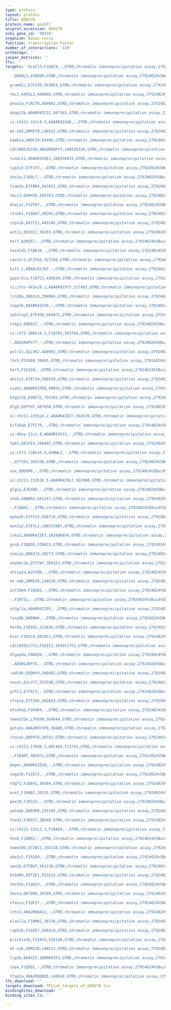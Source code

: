```yaml
---
type: protein
layout: protein
title: Q90270
protein_name: pou5f1
uniprot_accession: Q90270
ncbi_gene_id: '30333'
organism: Danio rerio
function: transcription factor
number_of_interactions: '119'
orthologs: ''
jaspar_matrices: ''
tfs: ''
targets: 'dcaf13,F1Q6C8,-,GTRD,chromatin immunoprecipitation assay,27924024%5Buid%5D,No

  -,Q6DHL3,436899,GTRD,chromatin immunoprecipitation assay,27924024%5Buid%5D,No

  gramd1c,E7F236,563054,GTRD,chromatin immunoprecipitation assay,27924024%5Buid%5D,No

  rbx1,A4FUL3,449846,GTRD,chromatin immunoprecipitation assay,27924024%5Buid%5D,No

  phox2a,F1RCT9,404602,GTRD,chromatin immunoprecipitation assay,27924024%5Buid%5D,No

  akap12b,A0A0R4IC31,567365,GTRD,chromatin immunoprecipitation assay,27924024%5Buid%5D,No

  si:ch211-152c8.5,A0A0R4IG46,-,GTRD,chromatin immunoprecipitation assay,27924024%5Buid%5D,No

  mt-nd2,Q9MIY9,140532,GTRD,chromatin immunoprecipitation assay,27924024%5Buid%5D,No

  bambia,Q9DFZ0,83496,GTRD,chromatin immunoprecipitation assay,27924024%5Buid%5D,No

  LOC100535338,A0A2R8QPY7,100535338,GTRD,chromatin immunoprecipitation assay,27924024%5Buid%5D,No

  txndc11,A0A0R4IQE1,100330433,GTRD,chromatin immunoprecipitation assay,27924024%5Buid%5D,No

  cyp2y3,E7F1Y3,-,GTRD,chromatin immunoprecipitation assay,27924024%5Buid%5D,No

  zhx2a,F1Q9L7,-,GTRD,chromatin immunoprecipitation assay,27924024%5Buid%5D,No

  tiam1a,E7FBR4,567621,GTRD,chromatin immunoprecipitation assay,27924024%5Buid%5D,No

  tmcc3,Q5RH38,556763,GTRD,chromatin immunoprecipitation assay,27924024%5Buid%5D,No

  dnaja1,F1QTK7,-,GTRD,chromatin immunoprecipitation assay,27924024%5Buid%5D,No

  ctnnb1,F1QGH7,30265,GTRD,chromatin immunoprecipitation assay,27924024%5Buid%5D,No

  ctps1b,A9JT21,445245,GTRD,chromatin immunoprecipitation assay,27924024%5Buid%5D,No

  wnt11,Q9I9I2,30283,GTRD,chromatin immunoprecipitation assay,27924024%5Buid%5D,No

  her7,A3KQ57,-,GTRD,chromatin immunoprecipitation assay,27924024%5Buid%5D,No

  kazald2,F1QBJ0,-,GTRD,chromatin immunoprecipitation assay,27924024%5Buid%5D,No

  castor2,Q7ZVS6,327294,GTRD,chromatin immunoprecipitation assay,27924024%5Buid%5D,No

  bif1.1,A0A0J9YJ67,-,GTRD,chromatin immunoprecipitation assay,27924024%5Buid%5D,No

  ppp1r3ca,F1QTC2,436649,GTRD,chromatin immunoprecipitation assay,27924024%5Buid%5D,No

  si:zfos-943e10.1,A0A0R4I9T5,327483,GTRD,chromatin immunoprecipitation assay,27924024%5Buid%5D,No

  lin28a,Q803L0,394066,GTRD,chromatin immunoprecipitation assay,27924024%5Buid%5D,No

  inpp5b,A0A0R4IVI6,-,GTRD,chromatin immunoprecipitation assay,27924024%5Buid%5D,No

  tp53inp2,E7F458,564072,GTRD,chromatin immunoprecipitation assay,27924024%5Buid%5D,No

  ctbp1,Q9DEG7,-,GTRD,chromatin immunoprecipitation assay,27924024%5Buid%5D,No

  si:ch73-386h18.1,F1Q7K3,563768,GTRD,chromatin immunoprecipitation assay,27924024%5Buid%5D,No

  -,A0A2R8PXT7,-,GTRD,chromatin immunoprecipitation assay,27924024%5Buid%5D,No

  polr2i,Q1LVK2,449992,GTRD,chromatin immunoprecipitation assay,27924024%5Buid%5D,No

  lhx5,P52889,30465,GTRD,chromatin immunoprecipitation assay,27924024%5Buid%5D,No

  her5,F1QJS9,-,GTRD,chromatin immunoprecipitation assay,27924024%5Buid%5D,No

  akt1s1,E7EY34,566559,GTRD,chromatin immunoprecipitation assay,27924024%5Buid%5D,No

  siah1,A0A0R4IPD0,80955,GTRD,chromatin immunoprecipitation assay,27924024%5Buid%5D,No

  b3gnt2b,E9QF32,793362,GTRD,chromatin immunoprecipitation assay,27924024%5Buid%5D,No

  dlg2,Q5PYH7,497638,GTRD,chromatin immunoprecipitation assay,27924024%5Buid%5D,No

  si:ch211-225h24.2,A0A0R4IDJ7,564539,GTRD,chromatin immunoprecipitation assay,27924024%5Buid%5D,No

  kif26ab,E7FCT0,-,GTRD,chromatin immunoprecipitation assay,27924024%5Buid%5D,No

  si:dkey-21c1.8,A0A0R4IU15,-,GTRD,chromatin immunoprecipitation assay,27924024%5Buid%5D,No

  tp63,Q8JFE3,260407,GTRD,chromatin immunoprecipitation assay,27924024%5Buid%5D,No

  si:ch73-138e16.5,A5WWL2,-,GTRD,chromatin immunoprecipitation assay,27924024%5Buid%5D,No

  -,Q7T393,393336,GTRD,chromatin immunoprecipitation assay,27924024%5Buid%5D,No

  vox,Q9DGM8,-,GTRD,chromatin immunoprecipitation assay,27924024%5Buid%5D,No

  si:ch211-212k18.5,A0A0R4I9L7,562900,GTRD,chromatin immunoprecipitation assay,27924024%5Buid%5D,No

  glg1a,E7EXW8,-,GTRD,chromatin immunoprecipitation assay,27924024%5Buid%5D,No

  shda,A8WHR4,561247,GTRD,chromatin immunoprecipitation assay,27924024%5Buid%5D,No

  -,F1QAH3,-,GTRD,chromatin immunoprecipitation assay,27924024%5Buid%5D,No

  epha2b,E7F533,568718,GTRD,chromatin immunoprecipitation assay,27924024%5Buid%5D,No

  man2a2,E7EYL2,100333987,GTRD,chromatin immunoprecipitation assay,27924024%5Buid%5D,No

  inka2,A0A0R4IZE7,101886856,GTRD,chromatin immunoprecipitation assay,27924024%5Buid%5D,No

  gsnb,F1QQQ5,336623,GTRD,chromatin immunoprecipitation assay,27924024%5Buid%5D,No

  snai1a,Q90274,30273,GTRD,chromatin immunoprecipitation assay,27924024%5Buid%5D,No

  atp5mc3a,Q7ZYW7,394151,GTRD,chromatin immunoprecipitation assay,27924024%5Buid%5D,No

  shisa2a,A2CF00,-,GTRD,chromatin immunoprecipitation assay,27924024%5Buid%5D,No

  mt-nd6,Q9MIX9,140536,GTRD,chromatin immunoprecipitation assay,27924024%5Buid%5D,No

  znf1004,F1QS81,-,GTRD,chromatin immunoprecipitation assay,27924024%5Buid%5D,No

  -,F1R751,-,GTRD,chromatin immunoprecipitation assay,27924024%5Buid%5D,No

  sh3gl3a,A0A0R4IZ95,-,GTRD,chromatin immunoprecipitation assay,27924024%5Buid%5D,No

  larp6b,A8B8W4,-,GTRD,chromatin immunoprecipitation assay,27924024%5Buid%5D,No

  her8a,F1QI81,323656,GTRD,chromatin immunoprecipitation assay,27924024%5Buid%5D,No

  bcor,F1RCL8,402921,GTRD,chromatin immunoprecipitation assay,27924024%5Buid%5D,No

  LOC103911751,F1QII2,103911751,GTRD,chromatin immunoprecipitation assay,27924024%5Buid%5D,No

  dlgap4a,F8W2U4,-,GTRD,chromatin immunoprecipitation assay,27924024%5Buid%5D,No

  -,A0A0G2KP76,-,GTRD,chromatin immunoprecipitation assay,27924024%5Buid%5D,No

  rad54b,E9QHY4,560482,GTRD,chromatin immunoprecipitation assay,27924024%5Buid%5D,No

  nova1,Q1LYC7,555590,GTRD,chromatin immunoprecipitation assay,27924024%5Buid%5D,No

  grhl3,E7F6C3,-,GTRD,chromatin immunoprecipitation assay,27924024%5Buid%5D,No

  sfrp1a,Q7T2K9,402843,GTRD,chromatin immunoprecipitation assay,27924024%5Buid%5D,No

  mfsd4ab,F1R4K4,-,GTRD,chromatin immunoprecipitation assay,27924024%5Buid%5D,No

  tmem132e,L7VG99,564044,GTRD,chromatin immunoprecipitation assay,27924024%5Buid%5D,No

  gata2a,A0A2R9YJP8,30480,GTRD,chromatin immunoprecipitation assay,27924024%5Buid%5D,No

  ctnna1,Q9PVF8,30741,GTRD,chromatin immunoprecipitation assay,27924024%5Buid%5D,No

  si:ch211-170d8.2,A9C464,571755,GTRD,chromatin immunoprecipitation assay,27924024%5Buid%5D,No

  -,F1R4M7,402971,GTRD,chromatin immunoprecipitation assay,27924024%5Buid%5D,No

  bmper,A0A0R4IDS8,-,GTRD,chromatin immunoprecipitation assay,27924024%5Buid%5D,No

  soga3b,F1Q572,-,GTRD,chromatin immunoprecipitation assay,27924024%5Buid%5D,No

  tdgf1,F1Q691,30304,GTRD,chromatin immunoprecipitation assay,27924024%5Buid%5D,No

  eve1,F1R6B2,30335,GTRD,chromatin immunoprecipitation assay,27924024%5Buid%5D,No

  pex19,F1R313,-,GTRD,chromatin immunoprecipitation assay,27924024%5Buid%5D,No

  ywhaqb,Q803M8,335195,GTRD,chromatin immunoprecipitation assay,27924024%5Buid%5D,No

  foxd3,F1R5S7,30548,GTRD,chromatin immunoprecipitation assay,27924024%5Buid%5D,No

  si:ch211-152c2.3,F1RAX9,-,GTRD,chromatin immunoprecipitation assay,27924024%5Buid%5D,No

  hes6,F1QMG5,-,GTRD,chromatin immunoprecipitation assay,27924024%5Buid%5D,No

  tmem39b,Q7ZW11,334110,GTRD,chromatin immunoprecipitation assay,27924024%5Buid%5D,No

  ube2v1,F1R1E9,-,GTRD,chromatin immunoprecipitation assay,27924024%5Buid%5D,No

  xpo1b,E7FBU7,561138,GTRD,chromatin immunoprecipitation assay,27924024%5Buid%5D,No

  btbd6b,Q5TZE1,553533,GTRD,chromatin immunoprecipitation assay,27924024%5Buid%5D,No

  unc45a,F1QU23,-,GTRD,chromatin immunoprecipitation assay,27924024%5Buid%5D,No

  tbxta,Q07998,30399,GTRD,chromatin immunoprecipitation assay,27924024%5Buid%5D,No

  nfasca,F1QFZ7,-,GTRD,chromatin immunoprecipitation assay,27924024%5Buid%5D,No

  cntn2,A0A2R8QA12,-,GTRD,chromatin immunoprecipitation assay,27924024%5Buid%5D,No

  elavl1a,F1QM02,30736,GTRD,chromatin immunoprecipitation assay,27924024%5Buid%5D,No

  raph1b,F1QZE7,560319,GTRD,chromatin immunoprecipitation assay,27924024%5Buid%5D,No

  prickle1b,F2Z4V3,556148,GTRD,chromatin immunoprecipitation assay,27924024%5Buid%5D,No

  mt-cyb,Q9MIX8,140512,GTRD,chromatin immunoprecipitation assay,27924024%5Buid%5D,No

  lcp2b,B8A4I5,100004351,GTRD,chromatin immunoprecipitation assay,27924024%5Buid%5D,No

  copa,F1QDQ1,-,GTRD,chromatin immunoprecipitation assay,27924024%5Buid%5D,No

  tfap2a,A0A2R8QRQ5,140618,GTRD,chromatin immunoprecipitation assay,27924024%5Buid%5D,No'
tfs_download: ''
targets_download: TFLink_targets_of_Q90270.tsv
bindingSites_download: ''
binding_sites_ls: ''

---
```

